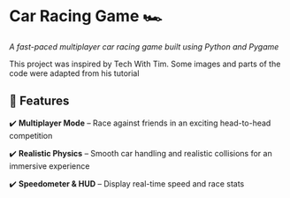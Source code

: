 # Car Racing Game 🏎️
*A fast-paced multiplayer car racing game built using Python and Pygame*

This project was inspired by Tech With Tim. Some images and parts of the code were adapted from his tutorial

## 🚀 Features
✔️ **Multiplayer Mode** – Race against friends in an exciting head-to-head competition

✔️ **Realistic Physics** – Smooth car handling and realistic collisions for an immersive experience

✔️ **Speedometer & HUD** – Display real-time speed and race stats


